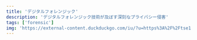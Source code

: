 ```yaml
---
title: 'デジタルフォレンジック'
description: 'デジタルフォレンジック技術が及ぼす深刻なプライバシー侵害'
tags: ['forensic']
img: 'https://external-content.duckduckgo.com/iu/?u=https%3A%2F%2Ftse1.mm.bing.net%2Fth%3Fid%3DOIP.ZLpGhwj8jZm4TemnRPQDbAHaD8%26pid%3DApi&f=1&ipt=8d24a786bd6ce6b6b9dceb748ea70569c81a6729df50bfb968c21e79a22cd200&ipo=images'
---
```

